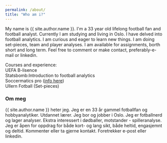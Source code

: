 ```yaml
---
permalink: /about/
title: "Who am i?"
---
```

My name is  {{ site.author.name }}. I'm a 33 year old lifelong football fan and football analyst. Currently I am studying and living in Oslo. I have delved into football analytics. I am curious and eager to learn new things. I am doing set-pieces, team and player analyses. I am available for assignments, borth short and long term. Feel free to comment or make contact, preferably-e-mail or linkedin.

Courses and experience: <br>
UEFA B-lisence <br>
Statsbomb:Introduction to football analytics <br>
Soccermatics pro ([info here](https://twelve.football/course))<br>
Ullern Fotball (Set-pieces)


### Om meg
{{ site.author.name }} heter jeg. Jeg er en 33 år gammel fotballfan og hobbyanalytiker. Utdannet lærer. Jeg bor og jobber i Oslo. Jeg er fotballnerd og lager analyser. Ekstra interessert i dødballer, motstander - spilleranalyse. Jeg er åpen for oppdrag for både kort- og lang sikt, både heltid, engasjemnt og deltid. Kommenter eller ta gjerne kontakt. Foretrekker e-post eller linkedin.

